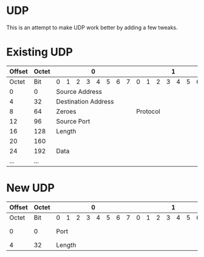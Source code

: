 # UDP
This is an attempt to make UDP work better by adding a few tweaks. 

# Existing UDP
<table class="tg"><thead>
  <tr>
    <th class="tg-b3sw" colspan="2">Offset</th>
    <th class="tg-dusx" colspan="2">Octet</th>
    <th class="tg-b3sw" colspan="8">0</th>
    <th class="tg-dvid" colspan="8">1</th>
    <th class="tg-dvid" colspan="8">2</th>
    <th class="tg-dvid" colspan="8">3</th>
  </tr></thead>
<tbody>
  <tr>
    <td class="tg-b3sw" colspan="2">Octet</td>
    <td class="tg-dusx" colspan="2">Bit</td>
    <td class="tg-b3sw">0</td>
    <td class="tg-b3sw">1</td>
    <td class="tg-b3sw">2</td>
    <td class="tg-dvid">3</td>
    <td class="tg-b3sw">4</td>
    <td class="tg-b3sw">5</td>
    <td class="tg-b3sw">6</td>
    <td class="tg-b3sw">7</td>
    <td class="tg-dvid">0</td>
    <td class="tg-dvid">1</td>
    <td class="tg-dvid">2</td>
    <td class="tg-dvid">3</td>
    <td class="tg-dvid">4</td>
    <td class="tg-dvid">5</td>
    <td class="tg-dvid">6</td>
    <td class="tg-dvid">7</td>
    <td class="tg-dvid">0</td>
    <td class="tg-dvid">1</td>
    <td class="tg-dvid">2</td>
    <td class="tg-dvid">3</td>
    <td class="tg-dvid">4</td>
    <td class="tg-dvid">5</td>
    <td class="tg-dvid">6</td>
    <td class="tg-dvid">7</td>
    <td class="tg-dvid">0</td>
    <td class="tg-dvid">1</td>
    <td class="tg-dvid">2</td>
    <td class="tg-dvid">3</td>
    <td class="tg-dvid">4</td>
    <td class="tg-dvid">5</td>
    <td class="tg-dvid">6</td>
    <td class="tg-dvid">7</td>
  </tr>
  <tr>
    <td class="tg-b3sw" colspan="2">0</td>
    <td class="tg-b3sw" colspan="2">0</td>
    <td class="tg-cmwg" colspan="32">Source Address</td>
  </tr>
  <tr>
    <td class="tg-b3sw" colspan="2">4</td>
    <td class="tg-b3sw" colspan="2">32</td>
    <td class="tg-cmwg" colspan="32">Destination Address</td>
  </tr>
  <tr>
    <td class="tg-b3sw" colspan="2">8</td>
    <td class="tg-b3sw" colspan="2">64</td>
    <td class="tg-cmwg" colspan="8">Zeroes</td>
    <td class="tg-bolj" colspan="8">Protocol</td>
    <td class="tg-bolj" colspan="16">UDP Length</td>
  </tr>
  <tr>
    <td class="tg-b3sw" colspan="2">12</td>
    <td class="tg-b3sw" colspan="2">96</td>
    <td class="tg-uqo3" colspan="16">Source Port</td>
    <td class="tg-yj5y" colspan="16">Destination Port</td>
  </tr>
  <tr>
    <td class="tg-b3sw" colspan="2">16</td>
    <td class="tg-b3sw" colspan="2">128</td>
    <td class="tg-uqo3" colspan="16">Length</td>
    <td class="tg-vswx" colspan="16">Checksum</td>
  </tr>
  <tr>
    <td class="tg-b3sw" colspan="2">20</td>
    <td class="tg-b3sw" colspan="2">160</td>
    <td class="tg-uqo3" colspan="32" rowspan="3">Data</td>
  </tr>
  <tr>
    <td class="tg-b3sw" colspan="2">24</td>
    <td class="tg-b3sw" colspan="2">192</td>
  </tr>
  <tr>
    <td class="tg-b3sw" colspan="2">...</td>
    <td class="tg-b3sw" colspan="2">...</td>
  </tr>
</tbody></table>

# New UDP

<table class="tg"><thead>
  <tr>
    <th class="tg-b3sw" colspan="2">Offset</th>
    <th class="tg-dusx" colspan="2">Octet</th>
    <th class="tg-b3sw" colspan="8">0</th>
    <th class="tg-dvid" colspan="8">1</th>
    <th class="tg-dvid" colspan="8">2</th>
    <th class="tg-dvid" colspan="8">3</th>
  </tr></thead>
<tbody>
  <tr>
    <td class="tg-b3sw" colspan="2">Octet</td>
    <td class="tg-dusx" colspan="2">Bit</td>
    <td class="tg-b3sw">0</td>
    <td class="tg-b3sw">1</td>
    <td class="tg-b3sw">2</td>
    <td class="tg-dvid">3</td>
    <td class="tg-b3sw">4</td>
    <td class="tg-b3sw">5</td>
    <td class="tg-b3sw">6</td>
    <td class="tg-b3sw">7</td>
    <td class="tg-dvid">0</td>
    <td class="tg-dvid">1</td>
    <td class="tg-dvid">2</td>
    <td class="tg-dvid">3</td>
    <td class="tg-dvid">4</td>
    <td class="tg-dvid">5</td>
    <td class="tg-dvid">6</td>
    <td class="tg-dvid">7</td>
    <td class="tg-dvid">0</td>
    <td class="tg-dvid">1</td>
    <td class="tg-dvid">2</td>
    <td class="tg-dvid">3</td>
    <td class="tg-dvid">4</td>
    <td class="tg-dvid">5</td>
    <td class="tg-dvid">6</td>
    <td class="tg-dvid">7</td>
    <td class="tg-dvid">0</td>
    <td class="tg-dvid">1</td>
    <td class="tg-dvid">2</td>
    <td class="tg-dvid">3</td>
    <td class="tg-dvid">4</td>
    <td class="tg-dvid">5</td>
    <td class="tg-dvid">6</td>
    <td class="tg-dvid">7</td>
  </tr>
  <tr>
    <td class="tg-b3sw" colspan="2">0</td>
    <td class="tg-b3sw" colspan="2">0</td>
    <td class="tg-cmwg" colspan="16">Port</td>
    <td class="tg-cmwg" colspan="8">Packet's Sequence Number</td>
    <td class="tg-cmwg" colspan="8">Totoal Packets in Sequence</td>
  </tr>
  <tr>
    <td class="tg-b3sw" colspan="2">4</td>
    <td class="tg-b3sw" colspan="2">32</td>
    <td class="tg-cmwg" colspan="16">Length</td>
    <td class="tg-cmwg" colspan="16">Checksum</td>
  </tr>
</tbody></table>
